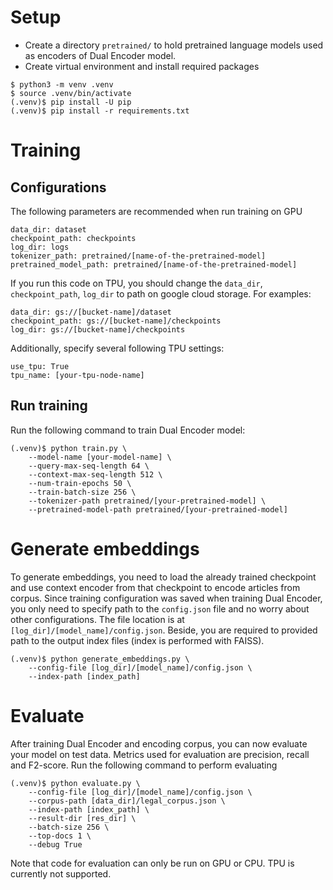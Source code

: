 # Setup
- Create a directory `pretrained/` to hold pretrained language models used as encoders of Dual Encoder model.
- Create virtual environment and install required packages
```shell
$ python3 -m venv .venv
$ source .venv/bin/activate
(.venv)$ pip install -U pip
(.venv)$ pip install -r requirements.txt
```
# Training
## Configurations
The following parameters are recommended when run training on GPU

    data_dir: dataset
    checkpoint_path: checkpoints
    log_dir: logs
    tokenizer_path: pretrained/[name-of-the-pretrained-model]
    pretrained_model_path: pretrained/[name-of-the-pretrained-model]
If you run this code on TPU, you should change the `data_dir`, `checkpoint_path`, `log_dir` to path on google cloud storage. For examples:

    data_dir: gs://[bucket-name]/dataset
    checkpoint_path: gs://[bucket-name]/checkpoints
    log_dir: gs://[bucket-name]/checkpoints

Additionally, specify several following TPU settings:

    use_tpu: True
    tpu_name: [your-tpu-node-name]

## Run training
Run the following command to train Dual Encoder model:
```shell
(.venv)$ python train.py \
    --model-name [your-model-name] \
    --query-max-seq-length 64 \
    --context-max-seq-length 512 \
    --num-train-epochs 50 \
    --train-batch-size 256 \
    --tokenizer-path pretrained/[your-pretrained-model] \
    --pretrained-model-path pretrained/[your-pretrained-model]
```
# Generate embeddings
To generate embeddings, you need to load the already trained checkpoint and use context encoder from that checkpoint to encode articles from corpus. Since training configuration was saved when training Dual Encoder, you only need to specify path to the `config.json` file and no worry about other configurations. The file location is at `[log_dir]/[model_name]/config.json`. Beside, you are required to provided path to the output index files (index is performed with FAISS).

```shell
(.venv)$ python generate_embeddings.py \
    --config-file [log_dir]/[model_name]/config.json \
    --index-path [index_path]
```
# Evaluate
After training Dual Encoder and encoding corpus, you can now evaluate your model on test data. Metrics used for evaluation are precision, recall and F2-score. Run the following command to perform evaluating
```shell
(.venv)$ python evaluate.py \
    --config-file [log_dir]/[model_name]/config.json \
    --corpus-path [data_dir]/legal_corpus.json \
    --index-path [index_path] \
    --result-dir [res_dir] \
    --batch-size 256 \
    --top-docs 1 \
    --debug True
```
Note that code for evaluation can only be run on GPU or CPU. TPU is currently not supported.
